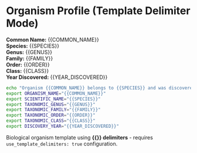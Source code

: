 # Organism Profile (Template Delimiter Mode)

**Common Name:** {{COMMON_NAME}}  
**Species:** {{SPECIES}}  
**Genus:** {{GENUS}}  
**Family:** {{FAMILY}}  
**Order:** {{ORDER}}  
**Class:** {{CLASS}}  
**Year Discovered:** {{YEAR_DISCOVERED}}

```bash
echo "Organism {{COMMON_NAME}} belongs to {{SPECIES}} and was discovered in {{YEAR_DISCOVERED}}"
export ORGANISM_NAME="{{COMMON_NAME}}"
export SCIENTIFIC_NAME="{{SPECIES}}"
export TAXONOMIC_GENUS="{{GENUS}}"
export TAXONOMIC_FAMILY="{{FAMILY}}"
export TAXONOMIC_ORDER="{{ORDER}}"
export TAXONOMIC_CLASS="{{CLASS}}"
export DISCOVERY_YEAR="{{YEAR_DISCOVERED}}"
```

Biological organism template using **{{}} delimiters** - requires `use_template_delimiters: true` configuration. 